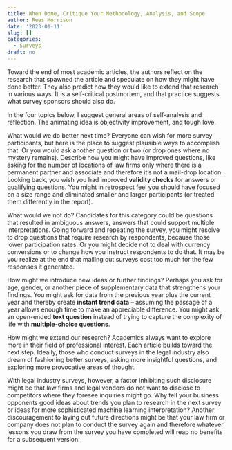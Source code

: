 ```yaml
---
title: When Done, Critique Your Methodology, Analysis, and Scope
author: Rees Morrison
date: '2023-01-11'
slug: []
categories:
  - Surveys
draft: no
---
```


Toward the end of most academic articles, the authors reflect on the research that spawned the article and speculate on how they might have done better.  They also predict how they would like to extend that research in various ways.  It is a self-critical postmortem, and that practice suggests what survey sponsors should also do.

In the four topics below, I suggest general areas of self-analysis and reflection.  The animating idea is objectivity improvement, and tough love.

What would we do better next time?   Everyone can wish for more survey participants, but here is the place to suggest plausible ways to accomplish that.  Or you would ask another question or two (or drop ones where no mystery remains).   Describe how you might have improved questions, like asking for the number of locations of law firms only where there is a permanent partner and associate and therefore it’s not a mail-drop location. Looking back, you wish you had improved **validity checks** for answers or qualifying questions. You might in retrospect feel you should have focused on a size range and eliminated smaller and larger participants (or treated them differently in the report).

What would we not do?  Candidates for this category could be questions that resulted in ambiguous answers, answers that could support multiple interpretations.  Going forward and repeating the survey, you might resolve to drop questions that require research by respondents, because those lower participation rates. Or you might decide not to deal with currency conversions or to change how you instruct respondents to do that.  It may be you realize at the end that mailing out surveys cost too much for the few responses it generated.

How might we introduce new ideas or further findings?  Perhaps you ask for age, gender, or another piece of supplementary data that strengthens your findings.  You might ask for data from the previous year plus the current year and thereby create **instant trend data** – assuming the passage of a year allows enough time to make an appreciable difference.   You might ask an open-ended **text question** instead of trying to capture the complexity of life with **multiple-choice questions**.

How might we extend our research?  Academics always want to explore more in their field of professional interest.  Each article builds toward the next step.  Ideally, those who conduct surveys in the legal industry also dream of fashioning better surveys, asking more insightful questions, and exploring more provocative areas of thought.

With legal industry surveys, however, a factor inhibiting such disclosure might be that law firms and legal vendors do not want to disclose to competitors where they foresee inquiries might go.  Why tell your business opponents good ideas about trends you plan to research in the next survey or ideas for more sophisticated machine learning interpretation? Another discouragement to laying out future directions might be that your law firm or company does not plan to conduct the survey again and therefore whatever lessons you draw from the survey you have completed will reap no benefits for a subsequent version.

<!-- End of post -->